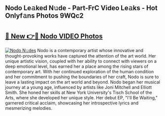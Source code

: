 ## Nodo Le𝚊ked N𝚞de - Part-FrC Video Le𝚊ks - Hot Onlyf𝚊ns Photos 9WQc2

# <h2><a href="http://ab72126.deff.icu/?id=Nodo">🔗 New 👉🔴 Nodo VIDEO Photos</a></h2>

[![Nodo N𝚞des](https://i.imgur.com/rIISA9y.gif)](http://ab72126.deff.icu/?id=Nodo)
Nodo is a contemporary artist whose innovative and thought-provoking works have captured the attention of the art world. Her unique artistic vision, coupled with her ability to connect with viewers on a deep emotional level, has earned her a place among the rising stars of contemporary art. With her continued exploration of the human condition and her commitment to pushing the boundaries of her craft, Nodo is sure to leave a lasting impact on the art world and beyond. Nodo began her musical journey at a young age, influenced by artists like Joni Mitchell and Elliott Smith. She honed her skills at New York University's Tisch School of the Arts, where she developed her unique style. Her debut EP, "I'll Be Waiting," garnered critical acclaim, showcasing her introspective lyrics and mesmerizing melodies.
